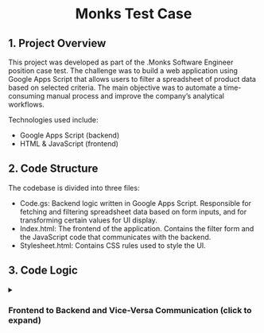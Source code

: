 <h1 align="center" color="red">Monks Test Case</h1>

## 1. Project Overview
This project was developed as part of the .Monks Software Engineer position case test. The challenge was to build a web application using Google Apps Script that allows users to filter a spreadsheet of product data based on selected criteria. The main objective was to automate a time-consuming manual process and improve the company’s analytical workflows.

Technologies used include:
- Google Apps Script (backend)
- HTML & JavaScript (frontend)


## 2. Code Structure
The codebase is divided into three files:
- Code.gs: Backend logic written in Google Apps Script. Responsible for fetching and filtering spreadsheet data based on form inputs, and for transforming certain values for UI display.
- Index.html: The frontend of the application. Contains the filter form and the JavaScript code that communicates with the backend.
- Stylesheet.html: Contains CSS rules used to style the UI.


## 3. Code Logic

<details>
  <summary><h3>Frontend to Backend and Vice-Versa Communication (click to expand)</h3></summary>
  The UI form lets users optionally filter the spreadsheet data by minimum price (minPrice), maximum price (maxPrice), color, size, and gender. If no filters are applied, the full dataset is returned.<br><br>
  
  Frontend Form (simplified):
  ```html
  <form onsubmit="send(); return false;">
    <input id="minPrice" type="number" />
    // maxPrice, color, size, gender fields follow the same pattern
    <button>Filter</button>
  </form>
  ```
  
  When the form is submitted, it triggers the send() function in JavaScript:
  ```javascript
  function send() {
    const filters = {
      // Prices parsed as float or null if empty
      minPrice: ...,
      maxPrice: ...,
      color: ...,
      size: ...,
      gender: ...
    };
  
    // Show loading feedback
    document.getElementById("results").innerHTML = "...";
  
    // Call Apps Script backend with filters
    google.script.run
      .withSuccessHandler(...) // handle result
      .withFailureHandler(...) // handle error
      .filterProducts(filters);
  }
  ```
  
  The backend (Code.gs) receives the filter object, processes the spreadsheet data accordingly, and returns the filtered results to be rendered on the page.
  ```javascript
  function filterProducts(filters) {
    // Read spreadsheet, apply filters, return matching rows
  }
  ```
